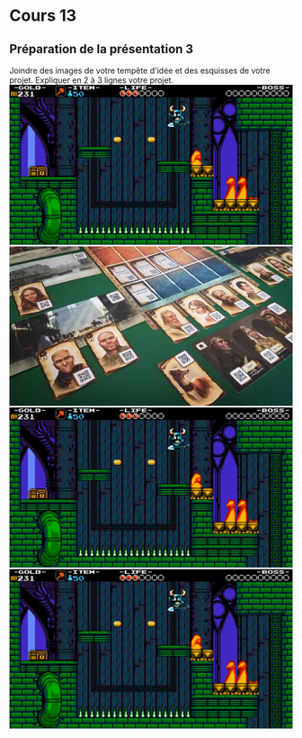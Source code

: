 # Cours 13
## Préparation de la présentation 3 
Joindre des images de votre tempête d'idée et des esquisses de votre projet. Expliquer en 2 à 3 lignes votre projet. 
![style](image/8bitst.jpg)
![hybride](image/Chronicles-of-Crime-1400-review-on-the-case.jpg)
![style](image/8bitst.jpg)
![style](image/8bitst.jpg)

